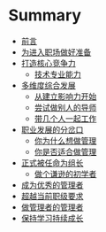 # Summary

- [前言](./introduction.md)
- [为进入职场做好准备](./chapter_1.md)
- [打造核心竞争力]()
    - [技术专业能力]()
- [多维度综合发展]()
    - [从建立影响力开始]()
    - [尝试做别人的导师]()
    - [带几个人一起工作]()
- [职业发展的分岔口]()
    - [你为什么想做管理]()
    - [你是否适合做管理]()
- [正式被任命为组长]()
    - [做个谦逊的初学者]()
- [成为优秀的管理者]()
- [超越当前职级要求]()
- [做管理者的管理者]()
- [保持学习持续成长]()
